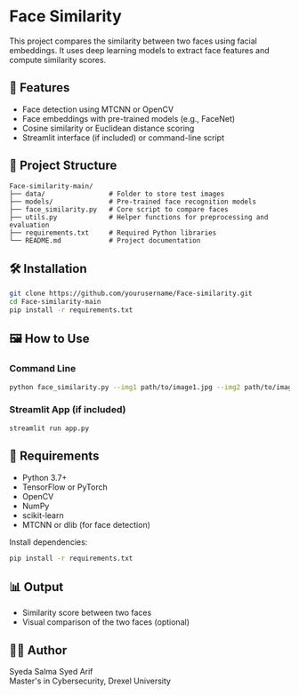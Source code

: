 # Face Similarity

This project compares the similarity between two faces using facial embeddings. It uses deep learning models to extract face features and compute similarity scores.

## 🚀 Features

- Face detection using MTCNN or OpenCV
- Face embeddings with pre-trained models (e.g., FaceNet)
- Cosine similarity or Euclidean distance scoring
- Streamlit interface (if included) or command-line script

## 📁 Project Structure

```
Face-similarity-main/
├── data/                # Folder to store test images
├── models/              # Pre-trained face recognition models
├── face_similarity.py   # Core script to compare faces
├── utils.py             # Helper functions for preprocessing and evaluation
├── requirements.txt     # Required Python libraries
└── README.md            # Project documentation
```

## 🛠️ Installation

```bash
git clone https://github.com/yourusername/Face-similarity.git
cd Face-similarity-main
pip install -r requirements.txt
```

## 🖼️ How to Use

### Command Line

```bash
python face_similarity.py --img1 path/to/image1.jpg --img2 path/to/image2.jpg
```

### Streamlit App (if included)

```bash
streamlit run app.py
```

## 🧪 Requirements

- Python 3.7+
- TensorFlow or PyTorch
- OpenCV
- NumPy
- scikit-learn
- MTCNN or dlib (for face detection)

Install dependencies:

```bash
pip install -r requirements.txt
```

## 📊 Output

- Similarity score between two faces
- Visual comparison of the two faces (optional)

## 👨‍💻 Author

Syeda Salma Syed Arif  
Master's in Cybersecurity, Drexel University


